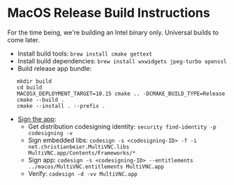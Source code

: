 # MacOS Release Build Instructions

For the time being, we're building an Intel binary only. Universal builds to come later.

- Install build tools: `brew install cmake gettext`
- Install build dependencies: `brew install wxwidgets jpeg-turbo openssl`
- Build release app bundle:
```
   mkdir build
   cd build
   MACOSX_DEPLOYMENT_TARGET=10.15 cmake .. -DCMAKE_BUILD_TYPE=Release
   cmake --build .
   cmake --install . --prefix .
```
- [Sign the app](https://developer.apple.com/documentation/xcode/creating-distribution-signed-code-for-the-mac):
  - Get distribution codesigning identity: `security find-identity -p codesigning -v`
  - Sign embedded libs: `codesign -s <codesigning-ID> -f -i net.christianbeier.MultiVNC.libs MultiVNC.app/Contents/Frameworks/*`
  - Sign app: `codesign -s <codesigning-ID> --entitlements ../macos/MultiVNC.entitlements MultiVNC.app`
  - Verify: `codesign -d -vv MultiVNC.app`
